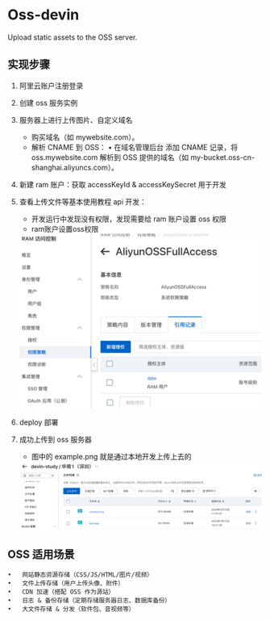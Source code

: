 # Oss-devin
Upload static assets to the OSS server.

## 实现步骤
1. 阿里云账户注册登录

2. 创建 oss 服务实例

3. 服务器上进行上传图片、自定义域名
    - 购买域名（如 mywebsite.com）。
    - 解析 CNAME 到 OSS：
        • 在域名管理后台 添加 CNAME 记录，将 oss.mywebsite.com 解析到 OSS 提供的域名（如 my-bucket.oss-cn-shanghai.aliyuncs.com）。

4. 新建 ram 账户：获取 accessKeyId & accessKeySecret 用于开发

5. 查看上传文件等基本使用教程 api 开发：
    - 开发运行中发现没有权限，发现需要给 ram 账户设置 oss 权限
    - ram账户设置oss权限
    <img src="ossAccess.png" width="500">

6. deploy 部署

7. 成功上传到 oss 服务器
    - 图中的 example.png 就是通过本地开发上传上去的
    <img src="exampleOss.png" width="500">



## OSS 适用场景
	•	网站静态资源存储（CSS/JS/HTML/图片/视频）
	•	文件上传存储（用户上传头像、附件）
	•	CDN 加速（搭配 OSS 作为源站）
	•	日志 & 备份存储（定期存储服务器日志、数据库备份）
	•	大文件存储 & 分发（软件包、音视频等）
